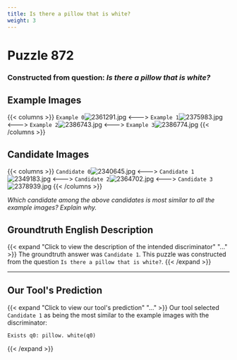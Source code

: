 ```yaml
---
title: Is there a pillow that is white?
weight: 3
---
```


# Puzzle 872
### Constructed from question: _Is there a pillow that is white?_


## Example Images
{{< columns >}}
`Example 0`![2361291.jpg](/gqa_images/2361291.jpg)
<--->
`Example 1`![2375983.jpg](/gqa_images/2375983.jpg)
<--->
`Example 2`![2386743.jpg](/gqa_images/2386743.jpg)
<--->
`Example 3`![2386774.jpg](/gqa_images/2386774.jpg)
{{< /columns >}}

## Candidate Images
{{< columns >}}
`Candidate 0`![2340645.jpg](/gqa_images/2340645.jpg)
<--->
`Candidate 1`![2349183.jpg](/gqa_images/2349183.jpg)
<--->
`Candidate 2`![2364702.jpg](/gqa_images/2364702.jpg)
<--->
`Candidate 3`![2378939.jpg](/gqa_images/2378939.jpg)
{{< /columns >}}

*Which candidate among the above candidates is most similar to all the example images? Explain why.*

## Groundtruth English Description

{{< expand "Click to view the description of the intended discriminator" "..." >}}
The groundtruth answer was `Candidate 1`. This puzzle was constructed from the question `Is there a pillow that is white?`.
{{< /expand >}}

---

## Our Tool's Prediction

{{< expand "Click to view our tool's prediction" "..." >}}
Our tool selected `Candidate 1` as being the most similar to the example images with the discriminator:
```plaintext
Exists q0: pillow. white(q0)
```
{{< /expand >}}
